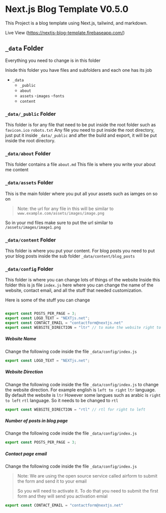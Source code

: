 # Next.js Blog Template V0.5.0

This Project is a blog template using Next.js, tailwind, and markdown.

Live View (https://nextjs-blog-template.firebaseapp.com/)



## `_data` Folder

Everything you need to change is in this folder

Inisde this folder you have files and subfolders and each one has its job

- `_data`
  - `_public`
  - `about`
  - `assets`
    -`images`
    -`fonts`
  - `content`


### `_data/_public` Folder

This folder is for any file that need to be put inside the root folder such as `favicon.ico` `robots.txt` 
Any file you need to put inside the root directory, just put it inside `_data/_public` and after the build and export, it will be put inside the root directory.

### `_data/about` Folder
This folder contains a file `about.md` 
This file is where you write your about me content

### `_data/assets` Folder
This is the main folder where you put all your assets such as iamges on so on

>Note: the url for any file in this will be similar to `www.example.com/assets/images/image.png`

So in your md files make sure to put the url similar to `/assets/images/image1.png`

### `_data/content` Folder
This folder is where you put your content. 
For blog posts you need to put your blog posts inside the sub folder `_data/content/blog_posts`

### `_data/config` Folder
This folder is where you can change lots of things of the website
Inside this folder this is js file `index.js` here where you can change the name of the website, contact email, and all the stuff that needed customization.

Here is some of the stuff you can change

```javascript

export const POSTS_PER_PAGE = 3;
export const LOGO_TEXT = "NEXTjs.net";
export const CONTACT_EMAIL = "contactform@nextjs.net"
export const WEBSITE_DIRECTION = "ltr" // to make the website right to left change this to rtl

```

##### Website Name

Change the following code inside the file `_data/config/index.js`

```javascript
export const LOGO_TEXT = "NEXTjs.net";

```

##### Website Direction

Change the following code inside the file `_data/config/index.js` to change the website direction. 
For example english is `left to right` `ltr` language. By default the website is `ltr`
However some langues such as arabic is `right to left` `rtl` language. So it needs to be changed to `rtl`

```javascript
export const WEBSITE_DIRECTION = "rtl" // rtl for right to left

```

##### Number of posts in blog page

Change the following code inside the file `_data/config/index.js`

```javascript
export const POSTS_PER_PAGE = 3;

```

##### Contact page email

Change the following code inside the file `_data/config/index.js`
>Note: We are using the open source service called airform to submit the form and send it to your email
>
>So you will need to activate it. To do that you need to submit the first form and they will send you activation emial

```javascript
export const CONTACT_EMAIL = "contactform@nextjs.net"

```


